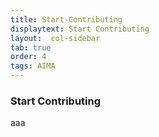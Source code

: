 ```yaml
---
title: Start-Contributing 
displaytext: Start Contributing
layout:  col-sidebar
tab: true
order: 4
tags: AIMA
---
```


### Start Contributing 

aaa

